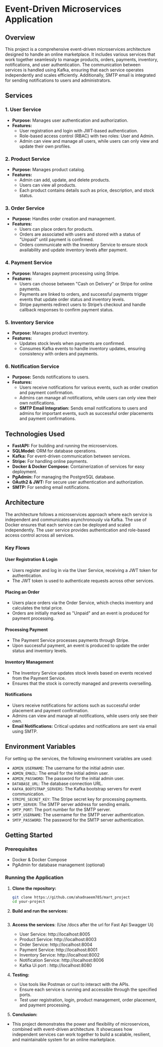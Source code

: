# Event-Driven Microservices Application

## Overview

This project is a comprehensive event-driven microservices architecture designed to handle an online marketplace. It includes various services that work together seamlessly to manage products, orders, payments, inventory, notifications, and user authentication. The communication between services is handled using Kafka, ensuring that each service operates independently and scales efficiently. Additionally, SMTP email is integrated for sending notifications to users and administrators.

## Services

### 1. User Service
- **Purpose:** Manages user authentication and authorization.
- **Features:**
  - User registration and login with JWT-based authentication.
  - Role-based access control (RBAC) with two roles: User and Admin.
  - Admin can view and manage all users, while users can only view and update their own profiles.

### 2. Product Service
- **Purpose:** Manages product catalog.
- **Features:**
  - Admin can add, update, and delete products.
  - Users can view all products.
  - Each product contains details such as price, description, and stock status.

### 3. Order Service
- **Purpose:** Handles order creation and management.
- **Features:**
  - Users can place orders for products.
  - Orders are associated with users and stored with a status of "Unpaid" until payment is confirmed.
  - Orders communicate with the Inventory Service to ensure stock availability and update inventory levels after payment.

### 4. Payment Service
- **Purpose:** Manages payment processing using Stripe.
- **Features:**
  - Users can choose between "Cash on Delivery" or Stripe for online payments.
  - Payments are linked to orders, and successful payments trigger events that update order status and inventory levels.
  - Stripe payments redirect users to Stripe’s checkout and handle callback responses to confirm payment status.

### 5. Inventory Service
- **Purpose:** Manages product inventory.
- **Features:**
  - Updates stock levels when payments are confirmed.
  - Consumes Kafka events to handle inventory updates, ensuring consistency with orders and payments.

### 6. Notification Service
- **Purpose:** Sends notifications to users.
- **Features:**
  - Users receive notifications for various events, such as order creation and payment confirmation.
  - Admins can manage all notifications, while users can only view their own notifications.
  - **SMTP Email Integration:** Sends email notifications to users and admins for important events, such as successful order placements and payment confirmations.

## Technologies Used

- **FastAPI:** For building and running the microservices.
- **SQLModel:** ORM for database operations.
- **Kafka:** For event-driven communication between services.
- **Stripe:** For handling online payments.
- **Docker & Docker Compose:** Containerization of services for easy deployment.
- **PgAdmin:** For managing the PostgreSQL database.
- **OAuth2 & JWT:** For secure user authentication and authorization.
- **SMTP:** For sending email notifications.

## Architecture

The architecture follows a microservices approach where each service is independent and communicates asynchronously via Kafka. The use of Docker ensures that each service can be deployed and scaled independently. The user service provides authentication and role-based access control across all services.

### Key Flows

#### User Registration & Login
- Users register and log in via the User Service, receiving a JWT token for authentication.
- The JWT token is used to authenticate requests across other services.

#### Placing an Order
- Users place orders via the Order Service, which checks inventory and calculates the total price.
- Orders are initially marked as "Unpaid" and an event is produced for payment processing.

#### Processing Payment
- The Payment Service processes payments through Stripe.
- Upon successful payment, an event is produced to update the order status and inventory levels.

#### Inventory Management
- The Inventory Service updates stock levels based on events received from the Payment Service.
- Ensures that the stock is correctly managed and prevents overselling.

#### Notifications
- Users receive notifications for actions such as successful order placement and payment confirmation.
- Admins can view and manage all notifications, while users only see their own.
- **Email Notifications:** Critical updates and notifications are sent via email using SMTP.

## Environment Variables

For setting up the services, the following environment variables are used:

- `ADMIN_USERNAME`: The username for the initial admin user.
- `ADMIN_EMAIL`: The email for the initial admin user.
- `ADMIN_PASSWORD`: The password for the initial admin user.
- `DATABASE_URL`: The database connection URL.
- `KAFKA_BOOTSTRAP_SERVERS`: The Kafka bootstrap servers for event communication.
- `STRIPE_SECRET_KEY`: The Stripe secret key for processing payments.
- `SMTP_SERVER`: The SMTP server address for sending emails.
- `SMTP_PORT`: The port number for the SMTP server.
- `SMTP_USERNAME`: The username for the SMTP server authentication.
- `SMTP_PASSWORD`: The password for the SMTP server authentication.

## Getting Started

### Prerequisites

- Docker & Docker Compose
- PgAdmin for database management (optional)

### Running the Application

1. **Clone the repository:**
   ```bash
   git clone https://github.com/ahadnaeem785/mart_project
   cd your-project

2. **Build and run the services:**
    ```docker-compose up --build

3. **Access the services**:
   (Use /docs after the url for Fast Api Swagger Ui)
   - User Service: http://localhost:8005
   - Product Service: http://localhost:8003
   - Order Service: http://localhost:8004
   - Payment Service: http://localhost:8001
   - Inventory Service: http://localhost:8002
   - Notification Service: http://localhost:8006
   - Kafka Ui port : http://localhost:8080

4. **Testing:**

   - Use tools like Postman or curl to interact with the APIs.
   - Ensure each service is running and accessible through the specified ports.
   - Test user registration, login, product management, order placement, and payment processing. 

5. **Conclusion:**
  - This project demonstrates the power and flexibility of microservices, combined with event-driven architecture. It showcases how independent services can work together to build a scalable, resilient, and maintainable system for an online marketplace.     